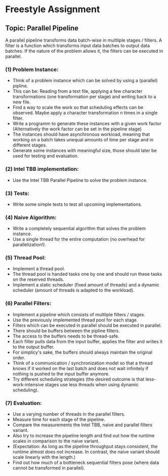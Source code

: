 # Freestyle Assignment

## Topic: Parallel Pipeline

A parallel pipeline transforms data batch-wise in multliple stages / filters.
A filter is a function which transforms input data batches to output data batches.
If the nature of the problem allows it, the filters can be executed in parallel.



### (1) Problem Instance:
- Think of a problem instance which can be solved by using a (parallel) pipline.
- This can be: Reading from a text file, applying a few character transformations (one transformation per stage) and writing back to a new file.
- Find a way to scale the work so that scheduling effects can be observed. Maybe apply a character transformation n times in a single filter.
- Write a programm to generate these instances with a given work factor (Alternatively the work factor can be set in the pipeline stage)
- The instances should have asynchronous workload, meaning that working on a batch takes unequal amounts of time per stage and in different stages.
- Generate some instances with meaningful size, those should later be used for testing and evaluation.


### (2) Intel TBB implementation:
- Use the Intel TBB Parallel Pipeline to solve the problem instance.


### (3) Tests: 
- Write some simple tests to test all upcoming implementations.


### (4) Naive Algorithm:
- Write a completely sequential algorithm that solves the problem instance.
- Use a single thread for the entire computation (no overhead for parallelization!).


### (5) Thread Pool:
- Implement a thread pool.
- The thread pool is handed tasks one by one and should run these tasks on the reserved threads.
- Implement a static scheduler (fixed amount of threads) and a dynamic scheduler (amount of threads is adapted to the workload).


### (6) Parallel Filters:
- Implement a pipeline which consists of multliple filters / stages.
- Use the previously implemented thread pool for each stage.
- Filters which can be executed in parallel should be executed in parallel.
- There should be buffers between the pipline filters. 
- The access to the buffers needs to be thread-safe.
- Each filter pulls data from the input buffer, applies the filter and writes it to the output buffer.
- For simplicy's sake, the buffers should always maintain the original order.
- Think of a communication / synchronization model so that a thread knows if it worked on the last batch and does not wait infinitely if nothing is pushed to the input buffer anymore. 
- Try different scheduling strategies (the desired outcome is that less-work-intensive stages use less threads when using dynamic scheduling). 


### (7) Evaluation:
- Use a varying number of threads in the parallel filters.
- Measure time for each stage of the pipeline.
- Compare the measurements the Intel TBB, naive and parallel filters variant.
- Also try to increase the pipeline length and find out how the runtime scales in comparison to the naive variant.
- (Expectation: As long as the pipeline throughput stays consistent, the runtime almost does not increase. In contrast, the naive variant should scale linearly with the length.)
- Find out how much of a bottleneck sequential filters pose (where data cannot be transformed in parallel).
